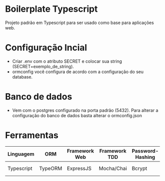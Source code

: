 # Boilerplate Typescript
Projeto padrão em Typescript para ser usado como base para aplicações web.

# Configuração Incial 
 - Criar .env com o atributo SECRET e colocar sua string (SECRET=exemplo_de_string).
 - ormconfig você configura de acordo com a configuração do seu database.

# Banco de dados
 - Vem com o postgres configurado na porta padrão (5432). Para alterar a configuração do banco de dados basta alterar o ormconfig.json

# Ferramentas
Linguagem | ORM | Framework Web | Framework TDD | Password-Hashing | Render | Auth | Documentation | i18n
--- | --- | --- | --- | --- | --- | --- | --- | --- |
Typescript | TypeORM | ExpressJS | Mocha/Chai | Bcrypt | Pug | JWT | Swagger | i18n-ryla
